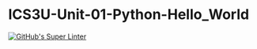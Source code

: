 # ICS3U-Unit-01-Python-Hello_World

[![GitHub's Super Linter](https://github.com/Joshua-Yeung-2/ICS3U-Unit-01-Python-Hello_World/<REPOSITORY>/workflows/GitHub's%20Super%20Linter/badge.svg)](https://github.com/Joshua-Yeung-2/ICS3U-Unit-01-Python-Hello_World/<REPOSITORY>/actions)
